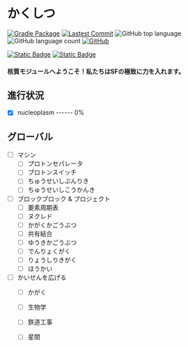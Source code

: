# かくしつ

[![Gradle Package](https://github.com/XenFork/nucleoplasm/actions/workflows/gradle-publish.yml/badge.svg?branch=forge-fabric-1.20.1-main&event=milestone)](https://github.com/XenFork/nucleoplasm/actions/workflows/gradle-publish.yml)
[![Lastest Commit](https://img.shields.io/github/last-commit/XenFork/nucleoplasm)](https://github.com/XenFork/nucleoplasm/commits/forge-fabric-1.20.1-main)
![GitHub top language](https://img.shields.io/github/languages/top/XenFork/nucleoplasm)
![GitHub language count](https://img.shields.io/github/languages/count/XenFork/nucleoplasm)
[![GitHub](https://img.shields.io/github/license/XenFork/nucleoplasm)](LICENSE)

[![Static Badge](https://img.shields.io/badge/%E8%AF%AD%E8%A8%80-%E7%AE%80%E4%BD%93%E4%B8%AD%E6%96%87-red)](README_szh_cn.md)
[![Static Badge](https://img.shields.io/badge/language-en_us-red)](README.md)


<h4>核質モジュールへようこそ！私たちはSFの極致に力を入れます。</h4>

## 進行状況

- [x] nucleoplasm ------ 0%

## グローバル

- [ ] マシン
    - [ ] プロトンセパレータ
    - [ ] プロトンスイッチ
    - [ ] ちゅうせいしぶんりき
    - [ ] ちゅうせいしこうかんき
- [ ] ブロックブロック & プロジェクト
    - [ ] 要素周期表
    - [ ] ヌクレド
    - [ ] かがくかごうぶつ
    - [ ] 共有結合
    - [ ] ゆうきかごうぶつ
    - [ ] でんりょくがく
    - [ ] りょうしりきがく
    - [ ] ほうかい
- [ ] かいせんを広げる
    - [ ] かがく
    - [ ] 生物学
    - [ ] 鉄道工事
    - [ ] 星間

